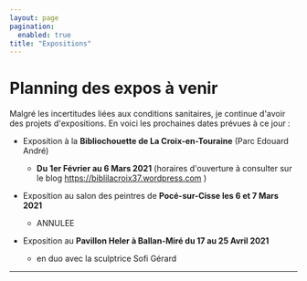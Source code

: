 ```yaml
---
layout: page
pagination:
  enabled: true
title: "Expositions"
---
```

# Planning des expos à venir


Malgré les incertitudes liées aux conditions sanitaires, je continue d'avoir des projets d'expositions. En voici les prochaines dates prévues à ce jour :



- Exposition à la **Bibliochouette de La Croix-en-Touraine** (Parc Edouard André)
  - **Du** **1er Février au 6 Mars 2021** (horaires d'ouverture à consulter sur le blog https://biblilacroix37.wordpress.com )



- Exposition au salon des peintres de **Pocé-sur-Cisse les 6 et 7 Mars 2021**
  - ANNULEE



- Exposition au **Pavillon Heler à Ballan-Miré du 17 au 25 Avril 2021** 
  - en duo avec la sculptrice Sofi Gérard



****